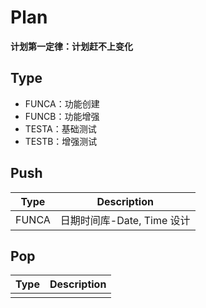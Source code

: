# Plan
**计划第一定律：计划赶不上变化**

## Type
- FUNCA：功能创建
- FUNCB：功能增强
- TESTA：基础测试
- TESTB：增强测试

## Push
| Type  | Description                                                            |
|-------|------------------------------------------------------------------------|
| FUNCA | 日期时间库-Date, Time 设计                                               |

## Pop
| Type  | Description                                                            |
|-------|------------------------------------------------------------------------|
|       |                                                                        |
